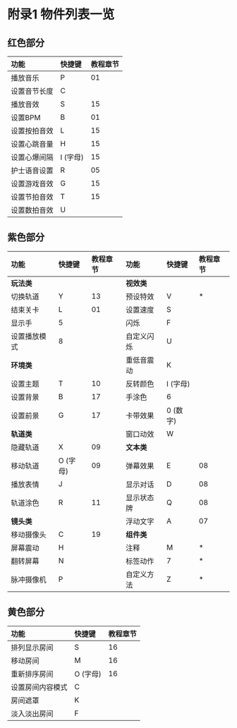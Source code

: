 # 附录1 物件列表一览

## 红色部分

| 功能 | 快捷键 | 教程章节 |
| :--- | :--- | :--- |
| 播放音乐 | P | 01 |
| 设置音节长度 | C |   |
| 播放音效 | S | 15 |
| 设置BPM | B | 01 |
| 设置按拍音效 | L | 15 |
| 设置心跳音量 | H | 15 |
| 设置心爆间隔 | I \(字母\) | 15 |
| 护士语音设置 | R | 05 |
| 设置游戏音效 | G | 15 |
| 设置节拍音效 | T | 15 |
| 设置数拍音效 | U |   |

## 紫色部分

| 功能 | 快捷键 | 教程章节 | 功能 | 快捷键 | 教程章节 |
| :--- | :--- | :--- | :--- | :--- | :--- |
| **玩法类** |   |   | **视效类** |   |   |
| 切换轨道 | Y | 13 | 预设特效 | V | \* |
| 结束关卡 | L | 01 | 设置速度 | S |   |
| 显示手 | 5 |   | 闪烁 | F |   |
| 设置播放模式 | 8 |   | 自定义闪烁 | U |   |
| **环境类** |   |   | 重低音震动 | K |   |
| 设置主题 | T | 10 | 反转颜色 | I \(字母\) |   |
| 设置背景 | B | 17 | 手涂色 | 6 |   |
| 设置前景 | G | 17 | 卡带效果 | 0 \(数字\) |   |
| **轨道类** |   |   | 窗口动效 | W |   |
| 隐藏轨道 | X | 09 | **文本类** |   |   |
| 移动轨道 | O \(字母\) | 09 | 弹幕效果 | E | 08 |
| 播放表情 | J |   | 显示对话 | D | 08 |
| 轨道涂色 | R | 11 | 显示状态牌 | Q | 08 |
| **镜头类** |   |   | 浮动文字 | A | 07 |
| 移动摄像头 | C | 19 | **组件类** |   |   |
| 屏幕震动 | H |   | 注释 | M | \* |
| 翻转屏幕 | N |   | 标签动作 | 7 | \* |
| 脉冲摄像机 | P |   | 自定义方法 | Z | \* |

## 黄色部分

| 功能 | 快捷键 | 教程章节 |
| :--- | :--- | :--- |
| 排列显示房间 | S | 16 |
| 移动房间 | M | 16 |
| 重新排序房间 | O \(字母\) | 16 |
| 设置房间内容模式 | C |  |
| 房间遮罩 | K |  |
| 淡入淡出房间 | F |  |

